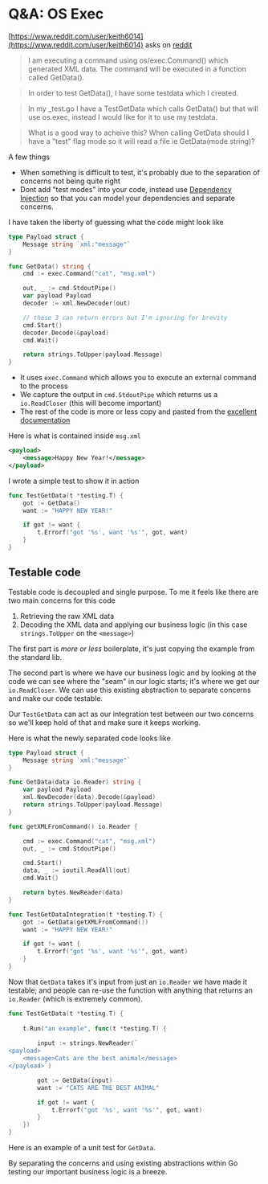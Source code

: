 # Q&A: OS Exec

[https://www.reddit.com/user/keith6014](https://www.reddit.com/user/keith6014) asks on [reddit](https://www.reddit.com/r/golang/comments/aaz8ji/testdata_and_function_setup_help/)

> I am executing a command using os/exec.Command() which generated XML data. The command will be executed in a function called GetData().

> In order to test GetData(), I have some testdata which I created.

> In my _test.go I have a TestGetData which calls GetData() but that will use os.exec, instead I would like for it to use my testdata.

> What is a good way to acheive this? When calling GetData should I have a "test" flag mode so it will read a file ie GetData(mode string)?

A few things

- When something is difficult to test, it's probably due to the separation of concerns not being quite right
- Dont add "test modes" into your code, instead use [Dependency Injection](/dependency-injection.md) so that you can model your dependencies and separate concerns. 

I have taken the liberty of guessing what the code might look like

```go
type Payload struct {
	Message string `xml:"message"`
}

func GetData() string {
	cmd := exec.Command("cat", "msg.xml")

	out, _ := cmd.StdoutPipe()
	var payload Payload
	decoder := xml.NewDecoder(out)

	// these 3 can return errors but I'm ignoring for brevity
	cmd.Start()
	decoder.Decode(&payload)
	cmd.Wait()

	return strings.ToUpper(payload.Message)
}
```

- It uses `exec.Command` which allows you to execute an external command to the process
- We capture the output in `cmd.StdoutPipe` which returns us a `io.ReadCloser` (this will become important)
- The rest of the code is more or less copy and pasted from the [excellent documentation](https://golang.org/pkg/os/exec/#example_Cmd_StdoutPipe) 

Here is what is contained inside `msg.xml`

```xml
<payload>
    <message>Happy New Year!</message>
</payload>
```

I wrote a simple test to show it in action

```go
func TestGetData(t *testing.T) {
	got := GetData()
	want := "HAPPY NEW YEAR!"

	if got != want {
		t.Errorf("got '%s', want '%s'", got, want)
	}
}
```

## Testable code

Testable code is decoupled and single purpose. To me it feels like there are two main concerns for this code

1. Retrieving the raw XML data
2. Decoding the XML data and applying our business logic (in this case `strings.ToUpper` on the `<message>`)

The first part is _more or less_ boilerplate, it's just copying the example from the standard lib. 

The second part is where we have our business logic and by looking at the code we can see where the "seam" in our logic starts; it's where we get our `io.ReadCloser`. We can use this existing abstraction to separate concerns and make our code testable.

Our `TestGetData` can act as our integration test between our two concerns so we'll keep hold of that and make sure it keeps working.

Here is what the newly separated code looks like

```go
type Payload struct {
	Message string `xml:"message"`
}

func GetData(data io.Reader) string {
	var payload Payload
	xml.NewDecoder(data).Decode(&payload)
	return strings.ToUpper(payload.Message)
}

func getXMLFromCommand() io.Reader {

	cmd := exec.Command("cat", "msg.xml")
	out, _ := cmd.StdoutPipe()

	cmd.Start()
	data, _ := ioutil.ReadAll(out)
	cmd.Wait()

	return bytes.NewReader(data)
}

func TestGetDataIntegration(t *testing.T) {
	got := GetData(getXMLFromCommand())
	want := "HAPPY NEW YEAR!"

	if got != want {
		t.Errorf("got '%s', want '%s'", got, want)
	}
}
```

Now that `GetData` takes it's input from just an `io.Reader` we have made it testable; and people can re-use the function with anything that returns an `io.Reader` (which is extremely common).

```go
func TestGetData(t *testing.T) {
	
	t.Run("an example", func(t *testing.T) {
		
		input := strings.NewReader(`
<payload>
    <message>Cats are the best animal</message>
</payload>`)

		got := GetData(input)
		want := "CATS ARE THE BEST ANIMAL"

		if got != want {
			t.Errorf("got '%s', want '%s'", got, want)
		}
	})
}
```

Here is an example of a unit test for `GetData`. 

By separating the concerns and using existing abstractions within Go testing our important business logic is a breeze.
